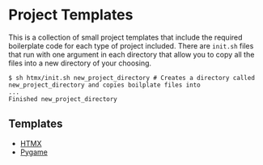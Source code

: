 # Project Templates

This is a collection of small project templates that include the required boilerplate code for each type of project included.
There are `init.sh` files that run with one argument in each directory that allow you to copy all the files into a new directory of your choosing.

    $ sh htmx/init.sh new_project_directory # Creates a directory called new_project_directory and copies boilplate files into
    ...
    Finished new_project_directory

## Templates

-   [HTMX](./htmx/README.md)
-   [Pygame](./pygame/README.md)
